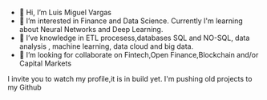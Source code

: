 - 👋 Hi, I’m Luis Miguel Vargas
- 👀 I’m interested in Finance and Data Science. Currently I'm learning about Neural Networks and Deep Learning.
- 🌱 I’ve knowledge in ETL procesess,databases SQL and NO-SQL, data analysis , machine learning, data cloud and big data. 
- 💞️ I’m looking for collaborate on Fintech,Open Finance,Blockchain and/or Capital Markets

I invite you to watch my profile,it is in build yet.
I'm pushing old projects to my Github



<!---
LuisM18/LuisM18 is a ✨ special ✨ repository because its `README.md` (this file) appears on your GitHub profile.
You can click the Preview link to take a look at your changes.
--->

